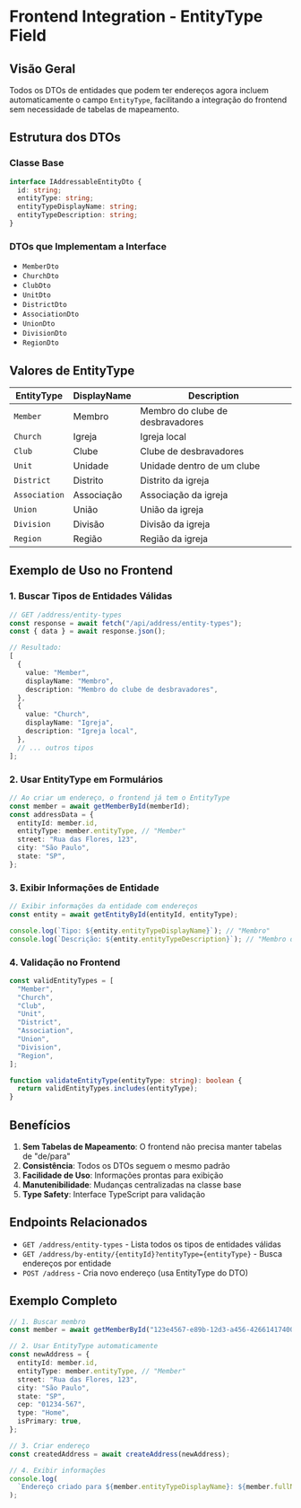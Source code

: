 # Frontend Integration - EntityType Field

## Visão Geral

Todos os DTOs de entidades que podem ter endereços agora incluem automaticamente o campo `EntityType`, facilitando a integração do frontend sem necessidade de tabelas de mapeamento.

## Estrutura dos DTOs

### Classe Base

```typescript
interface IAddressableEntityDto {
  id: string;
  entityType: string;
  entityTypeDisplayName: string;
  entityTypeDescription: string;
}
```

### DTOs que Implementam a Interface

- `MemberDto`
- `ChurchDto`
- `ClubDto`
- `UnitDto`
- `DistrictDto`
- `AssociationDto`
- `UnionDto`
- `DivisionDto`
- `RegionDto`

## Valores de EntityType

| EntityType    | DisplayName | Description                      |
| ------------- | ----------- | -------------------------------- |
| `Member`      | Membro      | Membro do clube de desbravadores |
| `Church`      | Igreja      | Igreja local                     |
| `Club`        | Clube       | Clube de desbravadores           |
| `Unit`        | Unidade     | Unidade dentro de um clube       |
| `District`    | Distrito    | Distrito da igreja               |
| `Association` | Associação  | Associação da igreja             |
| `Union`       | União       | União da igreja                  |
| `Division`    | Divisão     | Divisão da igreja                |
| `Region`      | Região      | Região da igreja                 |

## Exemplo de Uso no Frontend

### 1. Buscar Tipos de Entidades Válidas

```typescript
// GET /address/entity-types
const response = await fetch("/api/address/entity-types");
const { data } = await response.json();

// Resultado:
[
  {
    value: "Member",
    displayName: "Membro",
    description: "Membro do clube de desbravadores",
  },
  {
    value: "Church",
    displayName: "Igreja",
    description: "Igreja local",
  },
  // ... outros tipos
];
```

### 2. Usar EntityType em Formulários

```typescript
// Ao criar um endereço, o frontend já tem o EntityType
const member = await getMemberById(memberId);
const addressData = {
  entityId: member.id,
  entityType: member.entityType, // "Member"
  street: "Rua das Flores, 123",
  city: "São Paulo",
  state: "SP",
};
```

### 3. Exibir Informações de Entidade

```typescript
// Exibir informações da entidade com endereços
const entity = await getEntityById(entityId, entityType);

console.log(`Tipo: ${entity.entityTypeDisplayName}`); // "Membro"
console.log(`Descrição: ${entity.entityTypeDescription}`); // "Membro do clube de desbravadores"
```

### 4. Validação no Frontend

```typescript
const validEntityTypes = [
  "Member",
  "Church",
  "Club",
  "Unit",
  "District",
  "Association",
  "Union",
  "Division",
  "Region",
];

function validateEntityType(entityType: string): boolean {
  return validEntityTypes.includes(entityType);
}
```

## Benefícios

1. **Sem Tabelas de Mapeamento**: O frontend não precisa manter tabelas de "de/para"
2. **Consistência**: Todos os DTOs seguem o mesmo padrão
3. **Facilidade de Uso**: Informações prontas para exibição
4. **Manutenibilidade**: Mudanças centralizadas na classe base
5. **Type Safety**: Interface TypeScript para validação

## Endpoints Relacionados

- `GET /address/entity-types` - Lista todos os tipos de entidades válidas
- `GET /address/by-entity/{entityId}?entityType={entityType}` - Busca endereços por entidade
- `POST /address` - Cria novo endereço (usa EntityType do DTO)

## Exemplo Completo

```typescript
// 1. Buscar membro
const member = await getMemberById("123e4567-e89b-12d3-a456-426614174000");

// 2. Usar EntityType automaticamente
const newAddress = {
  entityId: member.id,
  entityType: member.entityType, // "Member"
  street: "Rua das Flores, 123",
  city: "São Paulo",
  state: "SP",
  cep: "01234-567",
  type: "Home",
  isPrimary: true,
};

// 3. Criar endereço
const createdAddress = await createAddress(newAddress);

// 4. Exibir informações
console.log(
  `Endereço criado para ${member.entityTypeDisplayName}: ${member.fullName}`
);
```
